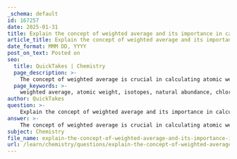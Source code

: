 ```yaml
---
_schema: default
id: 167257
date: 2025-01-31
title: Explain the concept of weighted average and its importance in calculating atomic weight.
article_title: Explain the concept of weighted average and its importance in calculating atomic weight.
date_format: MMM DD, YYYY
post_on_text: Posted on
seo:
  title: QuickTakes | Chemistry
  page_description: >-
    The concept of weighted average is crucial in calculating atomic weight, which reflects the influence of isotopes based on their relative abundances, impacting various scientific fields.
  page_keywords: >-
    weighted average, atomic weight, isotopes, natural abundance, chlorine, chemistry, physics, biology, atomic mass, MCAT, significance, calculation
author: QuickTakes
question: >-
    Explain the concept of weighted average and its importance in calculating atomic weight.
answer: >-
    The concept of weighted average is crucial in calculating atomic weight, which is defined as the weighted average of the masses of all naturally occurring isotopes of an element. This calculation takes into account the relative abundance of each isotope, ensuring that more common isotopes have a greater influence on the final average.\n\n### Importance of Weighted Average in Atomic Weight Calculation\n\n1. **Definition**: A weighted average is a mean that considers the relative importance or frequency of each value. In the context of atomic weight, it is calculated by multiplying each isotope's atomic mass by its relative abundance (expressed as a fraction or percentage), summing these products, and then dividing by the total abundance.\n\n2. **Example with Chlorine**: \n   - Chlorine has two stable isotopes: chlorine-35 and chlorine-37.\n   - The atomic masses are approximately 35 AMU for chlorine-35 and 37 AMU for chlorine-37.\n   - The natural abundance is about 75% for chlorine-35 and 25% for chlorine-37.\n   - The atomic weight can be calculated as follows:\n     $$\n     \text{Atomic Weight} = (0.75 \times 35) + (0.25 \times 37) = 26.25 + 9.25 = 35.5 \text{ AMU}\n     $$\n   - This calculation shows that the atomic weight of chlorine is closer to 35 than to 37, reflecting the higher abundance of chlorine-35.\n\n3. **Significance**: Understanding atomic weight is essential in various fields, including chemistry, physics, and biology, as it influences chemical reactions, molecular structures, and the behavior of elements in different environments. For students preparing for exams like the MCAT, grasping the distinction between atomic mass (the mass of a specific atom) and atomic weight (the weighted average of isotopes) is vital for mastering key concepts.\n\n### Conclusion\n\nIn summary, the weighted average is a fundamental concept in calculating atomic weight, as it accurately reflects the contribution of each isotope based on its natural abundance. This understanding is not only important for academic purposes but also for practical applications in science and industry.
subject: Chemistry
file_name: explain-the-concept-of-weighted-average-and-its-importance-in-calculating-atomic-weight.md
url: /learn/chemistry/questions/explain-the-concept-of-weighted-average-and-its-importance-in-calculating-atomic-weight
---
```


&nbsp;